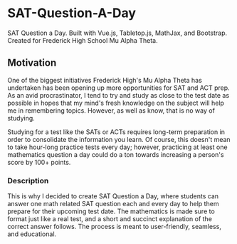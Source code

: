 # SAT-Question-A-Day
SAT Question a Day. Built with Vue.js, Tabletop.js, MathJax, and Bootstrap. Created for Frederick High School Mu Alpha Theta.

## Motivation
One of the biggest initiatives Frederick High's Mu Alpha Theta has undertaken has been opening up more opportunities for SAT and ACT prep. As an avid procrastinator, I tend to try and study as close to the test date as possible in hopes that my mind's fresh knowledge on the subject will help me in remembering topics. However, as well as know, that is no way of studying.

Studying for a test like the SATs or ACTs requires long-term preparation in order to consolidate the information you learn. Of course, this doesn't mean to take hour-long practice tests every day; however, practicing at least one mathematics question a day could do a ton towards increasing a person's score by 100+ points.

### Description
This is why I decided to create SAT Question a Day, where students can answer one math related SAT question each and every day to help them prepare for their upcoming test date. The mathematics is made sure to format just like a real test, and a short and succinct explanation of the correct answer follows. The process is meant to user-friendly, seamless, and educational.
